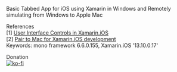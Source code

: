 Basic Tabbed App for iOS using Xamarin in Windows and Remotely simulating from Windows to Apple Mac

References <br>
[1] <a href="https://docs.microsoft.com/en-us/xamarin/ios/user-interface/controls/">User Interface Controls in Xamarin.iOS</a> <br>
[2] <a href="https://docs.microsoft.com/en-us/xamarin/ios/get-started/installation/windows/connecting-to-mac/">Pair to Mac for Xamarin.iOS development</a>
<br>Keywords: mono framework 6.6.0.155, Xamarin.iOS '13.10.0.17'

Donation <br>
[![ko-fi](https://www.ko-fi.com/img/githubbutton_sm.svg)](https://ko-fi.com/ashumeow)
